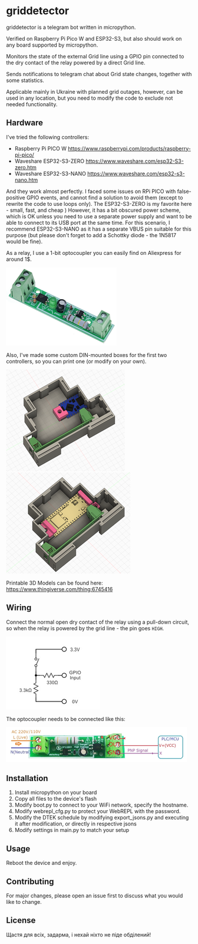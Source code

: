 # griddetector

griddetector is a telegram bot written in micropython.

Verified on Raspberry Pi Pico W and ESP32-S3, but also should work on any board supported by micropython.

Monitors the state of the external Grid line using a GPIO pin connected to the dry contact of the relay powered by a direct Grid line.

Sends notifications to telegram chat about Grid state changes, together with some statistics.

Applicable mainly in Ukraine with planned grid outages, however, can be used in any location, but you need to modify the code to exclude not needed functionality.


## Hardware

I've tried the following controllers:
- Raspberry Pi PICO W https://www.raspberrypi.com/products/raspberry-pi-pico/
- Waveshare ESP32-S3-ZERO https://www.waveshare.com/esp32-S3-zero.htm
- Waveshare ESP32-S3-NANO https://www.waveshare.com/esp32-s3-nano.htm

And they work almost perfectly. I faced some issues on RPi PICO with false-positive GPIO events, and cannot find a solution to avoid them (except to rewrite the code to use loops only). The ESP32-S3-ZERO is my favorite here - small, fast, and cheap ) However, it has a bit obscured power scheme, which is OK unless you need to use a separate power supply and want to be able to connect to its USB port at the same time. For this scenario, I recommend ESP32-S3-NANO as it has a separate VBUS pin suitable for this purpose (but please don't forget to add a Schottky diode - the 1N5817 would be fine).

As a relay, I use a 1-bit optocoupler you can easily find on Aliexpress for around 1$.

![](images/optocoupler.png)

Also, I've made some custom DIN-mounted boxes for the first two controllers, so you can print one (or modify on your own).

![](images/box_esp32-s3-zero.png)
![](images/box_rpi-pico-w.png)

Printable 3D Models can be found here: https://www.thingiverse.com/thing:6745416

## Wiring

Connect the normal open dry contact of the relay using a pull-down circuit, so when the relay is powered by the grid line - the pin goes `HIGH`.

![](images/pull-up.png)

The optocoupler needs to be connected like this:

![](images/optocoupler_wiring.png)

## Installation

1. Install micropython on your board
2. Copy all files to the device's flash
3. Modify boot.py to connect to your WiFi network, specify the hostname.
4. Modify webrepl_cfg.py to protect your WebREPL with the password.
5. Modify the DTEK schedule by modifying export_jsons.py and executing it after modification, or directly in respective jsons
6. Modify settings in main.py to match your setup

## Usage

Reboot the device and enjoy.

## Contributing

For major changes, please open an issue first to discuss what you would like to change.

## License

Щастя для всіх, задарма, і нехай ніхто не піде обділений!
